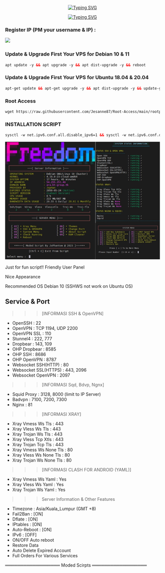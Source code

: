 <p align="center">
<a href="https://git.io/typing-svg"><img src="https://readme-typing-svg.herokuapp.com?font=%09%F0%9D%94%90%F0%9D%94%9E%F0%9D%94%B1%F0%9D%94%A5+%F0%9D%94%89%F0%9D%94%AF%F0%9D%94%9E%F0%9D%94%A8%F0%9D%94%B1%F0%9D%94%B2%F0%9D%94%AF&weight=800&size=32&duration=0.1&pause=1&color=F7CD1FFB&center=true&width=435&lines=%F0%9D%95%8A%CC%B6%CD%9F%CC%B6%F0%9D%95%94%CC%B6%CD%9F%CC%B6%F0%9D%95%A3%CC%B6%CD%9F%CC%B6%F0%9D%95%9A%CC%B6%CD%9F%CC%B6%F0%9D%95%A1%CC%B6%CD%9F%CC%B6%F0%9D%95%A5%CC%B6%CD%9F%CC%B6+%CC%B6%CD%9F%CC%B6%F0%9D%95%8F%CC%B6%CD%9F%CC%B6-%CC%B6%CD%9F%CC%B6%F0%9D%95%A3%CC%B6%CD%9F%CC%B6%F0%9D%95%92%CC%B6%CD%9F%CC%B6%F0%9D%95%AA%CC%B6%CD%9F%CC%B6" alt="Typing SVG" /></a>
</p>
<p align="center">
<a href="https://git.io/typing-svg"><img src="https://readme-typing-svg.herokuapp.com?font=%09%F0%9D%94%90%F0%9D%94%9E%F0%9D%94%B1%F0%9D%94%A5+%F0%9D%94%89%F0%9D%94%AF%F0%9D%94%9E%F0%9D%94%A8%F0%9D%94%B1%F0%9D%94%B2%F0%9D%94%AF&weight=800&size=32&duration=0.1&pause=1&color=F7CD1FFB&center=true&width=435&lines=%F0%9F%85%B9%F0%9F%86%82%F0%9F%85%BF%F0%9F%85%B7%F0%9F%85%B0%F0%9F%85%BD%F0%9F%86%83%F0%9F%85%BE%F0%9F%85%BC" alt="Typing SVG" /></a>

### Register IP (PM your username & IP) : <p> <a href="https://t.me/jsPhantom" target=”_blank”><img src="https://img.shields.io/static/v1?style=for-the-badge&logo=Telegram&label=Telegram&message=Click%20Here&color=blue"></a><br>

### Update & Upgrade First Your VPS for Debian 10 & 11

  ```html
apt update -y && apt upgrade -y && apt dist-upgrade -y && reboot

  ```

### Update & Upgrade First Your VPS for Ubuntu 18.04 & 20.04

  ```html
apt-get update && apt-get upgrade -y && apt dist-upgrade -y && update-grub && sleep 2 && reboot

  ```

### Root Access
```html
wget https://raw.githubusercontent.com/Jesanne87/Root-Access/main/rootpass.sh && chmod +x rootpass.sh && ./rootpass.sh
 ```
 
### INSTALLATION SCRIPT

 ```html
sysctl -w net.ipv6.conf.all.disable_ipv6=1 && sysctl -w net.ipv6.conf.default.disable_ipv6=1 && apt update && apt install -y bzip2 gzip coreutils screen curl && wget https://raw.githubusercontent.com/Jesanne87/simple/main/setup.sh && chmod +x setup.sh && sed -i -e 's/\r$//' setup.sh && screen -S setup ./setup.sh

 ```
 <p align="center">
<img src="https://github.com/Jesanne87/examples/blob/main/Untitled%20design11111.jpg?raw=true)?r=82s" width="600" alt="Ok"/></a></p>

Just for fun script!! Friendly User Panel
<p>
Nice Appearance
<p>
Recommended OS Debian 10 (SSHWS not work on Ubuntu OS)

   ## Service & Port 

   >>> [INFORMASI SSH & OpenVPN] 
    
   - OpenSSH                 : 22
   - OpenVPN                 : TCP 1194, UDP 2200
   - OpenVPN SSL             : 110
   - Stunnel4                : 222, 777
   - Dropbear                : 143, 109
   - OHP Dropbear            : 8585
   - OHP SSH                 : 8686
   - OHP OpenVPN             : 8787
   - Websocket SSH(HTTP)     : 80
   - Websocket SSL(HTTPS)    : 443, 2096
   - Websocket OpenVPN       : 2097

   >>> [INFORMASI Sqd, Bdvp, Ngnx]
    
   - Squid Proxy             : 3128, 8000 (limit to IP Server)
   - Badvpn                  : 7100, 7200, 7300
   - Nginx                   : 81

   >>> [INFORMASI XRAY]
    
   - Xray Vmess Ws Tls       : 443
   - Xray Vless Ws Tls       : 443
   - Xray Trojan Ws Tls      : 443
   - Xray Vless Tcp Xtls     : 443
   - Xray Trojan Tcp Tls     : 443
   - Xray Vmess Ws None Tls  : 80
   - Xray Vless Ws None Tls  : 80
   - Xray Trojan Ws None Tls : 80

  >>> [INFORMASI CLASH FOR ANDROID (YAML)]
    
   - Xray Vmess Ws Yaml      : Yes
   - Xray Vless Ws Yaml      : Yes
   - Xray Trojan Ws Yaml     : Yes
   

   >>> Server Information & Other Features
   - Timezone                : Asia/Kuala_Lumpur (GMT +8)
   - Fail2Ban                : [ON]
   - Dflate                  : [ON]
   - IPtables                : [ON]
   - Auto-Reboot             : [ON]
   - IPv6                    : [OFF]
   - ON/OFF Auto reboot
   - Restore Data
   - Auto Delete Expired Account
   - Full Orders For Various Services

══════════════════ Moded Scirpts ══════════════════

